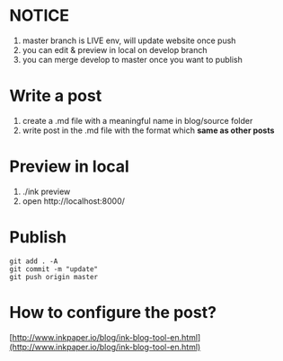 # NOTICE

1. master branch is LIVE env, will update website once push
2. you can edit & preview in local on develop branch
3. you can merge develop to master once you want to publish

# Write a post

1. create a .md file with a meaningful name in blog/source folder
2. write post in the .md file with the format which **same as other posts**

# Preview in local

1. ./ink preview
2. open http://localhost:8000/

# Publish
```
git add . -A
git commit -m "update"
git push origin master
```

# How to configure the post?

[http://www.inkpaper.io/blog/ink-blog-tool-en.html](http://www.inkpaper.io/blog/ink-blog-tool-en.html)
